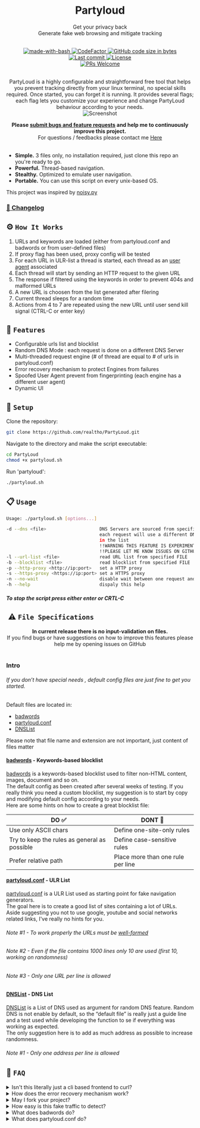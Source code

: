 <h1 align="center">
Partyloud
</h1>

<p align="center">
Get your privacy back<br>
Generate fake web browsing and mitigate tracking 
</p>

<div align="center">
  <br />
  <!-- made-with-bash -->
  <a href="https://www.gnu.org/software/bash/">
    <img src="https://img.shields.io/badge/Made%20with-Bash-1f425f.svg"
      alt="made-with-bash" />
  </a>
  <!-- CodeFactor -->
  <a href="https://www.codefactor.io/repository/github/realtho/partyloud">
    <img src="https://www.codefactor.io/repository/github/realtho/partyloud/badge"
      alt="CodeFactor" />
  </a>
  <!-- GitHub code size in bytes -->
  <a href="#">
    <img src="https://img.shields.io/github/languages/code-size/realtho/PartyLoud.svg"
      alt="GitHub code size in bytes" />
  </a>
  <br />
  <!-- GitHub last commit -->
  <a href="#">
    <img src="https://img.shields.io/github/last-commit/realtho/PartyLoud.svg"
      alt="Last commit" />
  </a>
  <!-- License -->
  <a href="#">
    <img src="https://img.shields.io/github/license/realtho/Partyloud.svg"
      alt="License" />
  </a>
  <br />
  <!-- License -->
  <a href="http://makeapullrequest.com">
    <img src="https://img.shields.io/badge/PRs-welcome-brightgreen.svg"
      alt="PRs Welcome" />
  </a>
  <br />
</div>
  
<p align="center">
<br />
PartyLoud is a highly configurable and straightforward free tool that helps you prevent tracking directly from your linux terminal, no special skills required. Once started, you can forget it is running. It provides several flags; each flag lets you customize your experience and change PartyLoud behaviour according to your needs.
<br />
<img src="https://i.imgur.com/cPO0X1U.png"
      alt="Screenshot" />
</p>

<p align="center">
<b>Please <a href="https://github.com/realtho/PartyLoud/issues">submit bugs and feature requests</a> and help me to continuously improve this project.</b><br />
For questions / feedbacks please contact me <a href="https://www.reddit.com/message/compose/?to=Tho_real">Here</a><br />
<br />
</p>  

- **Simple.** 3 files only, no installation required, just clone this repo an you're ready to go.
- **Powerful.** Thread-based navigation.
- **Stealthy.** Optimized to emulate user navigation.
- **Portable.** You can use this script on every unix-based OS.

This project was inspired by [noisy.py](https://github.com/1tayH/noisy "noisy.py")

### [📝 Changelog](CHANGELOG.md)

## ⚙️ `How It Works`

1. URLs and keywords are loaded (either from partyloud.conf and badwords or from user-defined files)
2. If proxy flag has been used, proxy config will be tested
3. For each URL in ULR-list a thread is started, each thread as an [user agent](https://developer.mozilla.org/en-US/docs/Web/HTTP/Headers/User-Agent) associated
4. Each thread will start by sending an HTTP request to the given URL
5. The response if filtered using the keywords in order to prevent 404s and malformed URLs
6. A new URL is choosen from the list generated after filering
7. Current thread sleeps for a random time
8. Actions from 4 to 7 are repeated using the new URL until user send kill signal (CTRL-C or enter key) 

## 🚀 `Features`

- Configurable urls list and blocklist
- Random DNS Mode : each request is done on a different DNS Server
- Multi-threaded request engine (# of thread are equal to # of urls in partyloud.conf)
- Error recovery mechanism to protect Engines from failures
- Spoofed User Agent prevent from fingerprinting (each engine has a different user agent)
- Dynamic UI

## 🎉 `Setup`

Clone the repository:
```sh
git clone https://github.com/realtho/PartyLoud.git
```
Navigate to the directory and make the script executable:
```sh
cd PartyLoud
chmod +x partyloud.sh
```
Run 'partyloud':
```sh
./partyloud.sh
```

## 📋 `Usage`

```sh
Usage: ./partyloud.sh [options...]

-d --dns <file>                    DNS Servers are sourced from specified FILE,
                                   each request will use a different DNS Server
                                   in the list
                                   !!WARNING THIS FEATURE IS EXPERIMENTAL!!
                                   !!PLEASE LET ME KNOW ISSUES ON GITHUB !!
-l --url-list <file>               read URL list from specified FILE
-b --blocklist <file>              read blocklist from specified FILE
-p --http-proxy <http://ip:port>   set a HTTP proxy
-s --https-proxy <https://ip:port> set a HTTPS proxy
-n --no-wait                       disable wait between one request and an other
-h --help                          dispaly this help
```

##### To stop the script press either enter or CRTL-C

##  ⚠️ `File Specifications`

<p align="center">
<b>In current release there is no input-validation on files.</b><br />
If you find bugs or have suggestions on how to improve this features please help me  by opening issues on GitHub <br />
<br />
</p>

### Intro

###### If you don’t have special needs , default config files are just fine to get you started.  
  
Default files are located in:

* [badwords](badwords)
* [partyloud.conf](partyloud.conf)
* [DNSList](DNSList)

Please note that file name and extension are not important, just content of files matter  
  
#### [badwords](badwords) - Keywords-based blocklist
  
[badwords](badwords) is a keywords-based blocklist used to filter non-HTML content, images, document and so on.  
The default config as been created after several weeks of testing. If you really think you need a custom blocklist, my suggestion is to start by copy and modifying default config according to your needs.  
Here are some hints on how to create a great blocklist file:
  
| DO ✅ | DONT 🚫 |
| ------------- | ------------- |
| Use only ASCII chars  | Define one-site-only rules |
| Try to keep the rules as general as possible | Define case-sensitive rules |
| Prefer relative path | Place more than one rule per line |
  
#### [partyloud.conf](partyloud.conf) - ULR List
  
[partyloud.conf](partyloud.conf) is a ULR List used as starting point for fake navigation generators.  
The goal here is to create a good list of sites containing a lot of URLs.  
Aside suggesting you not to use google, youtube and social networks related links, I've really no hints for you.  
###### Note #1 - To work properly the URLs must be [well-formed](https://earthsci.stanford.edu/computing/hosting/urlsyntax/index.php)  
###### Note #2 - Even if the file contains 1000 lines only 10 are used (first 10, working on randomness)  
###### Note #3 - Only one URL per line is allowed
  
#### [DNSList](DNSList) - DNS List
  
[DNSList](DNSList) is a List of DNS used as argument for random DNS feature. Random DNS is not enable by default, so the “default file” is really just a guide line and a test used while developing the function to se if everything was working as expected.   
The only suggestion here is to add as much address as possible to increase randomness.  
###### Note #1 - Only one address per line is allowed
  
## 📖 `FAQ`

<details>
  <summary>Isn't this literally just a cli based frontend to curl?</summary>
  <p><br />The core of the script is a curl request, but this tool does more than that. When you run the script, several threads are started. Each thread makes a different http request and parses the output to choose the next url, simulating web navigation. Unless the user stops the script (either pressing enter or via CTRL-C), it will stay alive.</p>
</details>

<details>
  <summary>How does the error recovery mechanism work? </summary>
  <p><br />Error recovery mechanism is an elegant way to say that if the http request returns a status code starting with 4 or 5 (error), the script will use a backup-url on order to continue normal execution.</p>
</details>

<details>
  <summary>May I fork your project?</summary>
  <p><br />Look <a href="https://tldrlegal.com/license/gnu-general-public-license-v3-(gpl-3)">Here</a> 😉</p>
</details>

<details>
  <summary>How easy is this fake traffic to detect?</summary>
  <p><br />Unfortunately it's pretty easy, but keep in mind that this is a beta and I'll fix this "issue" in upcoming releases.</p>
</details>

<details>
  <summary>What does badwords do?</summary>
  <p><br />badwords is just a list of keywords used to filter urls in order to prevent 404s and traversing non-html content (like images, css, js). You can create your own, but, unless you have special needs, I recommend you use the default one or at least use it as a template.</p>
</details>

<details>
  <summary>What does partyloud.conf do?</summary>
  <p><br />partyloud.conf is just a list of root urls used to start the fake navigation. You can create your own conf file, but pay attention that the more urls you add, the more threads you start. This is an "open issue". Upcoming releases will come with a max thread number in order to avoid <a href="https://www.geeksforgeeks.org/fork-bomb/">Fork Bombs</a>.</p>
</details>
